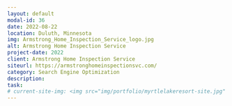 ```yaml
---
layout: default
modal-id: 36
date: 2022-08-22
location: Duluth, Minnesota
img: Armstrong_Home_Inspection_Service_logo.jpg
alt: Armstrong Home Inspection Service
project-date: 2022
client: Armstrong Home Inspection Service
siteurl: https://armstronghomeinspectionsvc.com/
category: Search Engine Optimization
description: 
task: 
# current-site-img: <img src="img/portfolio/myrtlelakeresort-site.jpg" class="img-responsive" alt="Red Pine Realty Website">
---
```

